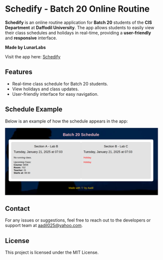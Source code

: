 # Schedify - Batch 20 Online Routine

**Schedify** is an online routine application for **Batch 20** students of the **CIS Department** at **Daffodil University**. The app allows students to easily view their class schedules and holidays in real-time, providing a **user-friendly** and **responsive** interface.

**Made by LunarLabs**

Visit the app here: [Schedify](https://lunarlumos.github.io/schedify/)

## Features
- Real-time class schedule for Batch 20 students.
- View holidays and class updates.
- User-friendly interface for easy navigation.

## Schedule Example
Below is an example of how the schedule appears in the app:

![Schedule Example](https://raw.githubusercontent.com/LunarLumos/schedify/refs/heads/main/routine.png)


## Contact
For any issues or suggestions, feel free to reach out to the developers or support team at [aadil025@yahoo.com](mailto:aadil025@yahoo.com).

## License
This project is licensed under the MIT License.
